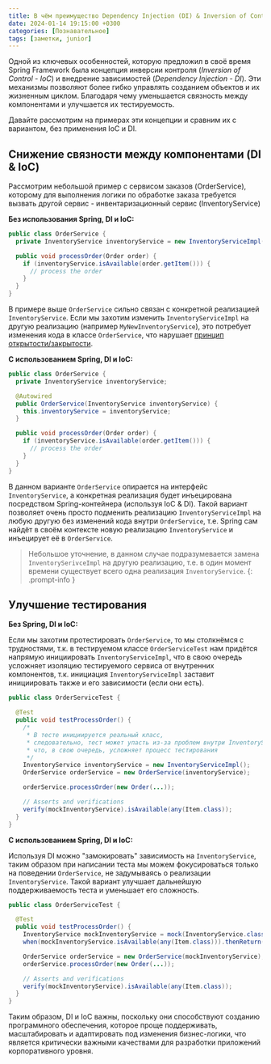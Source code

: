 ```yaml
---
title: В чём преимущество Dependency Injection (DI) & Inversion of Control (IoC) в Spring
date: 2024-01-14 19:15:00 +0300
categories: [Познавательное]
tags: [заметки, junior]
---
```


Одной из ключевых особенностей, которую предложил в своё время Spring Framework была концепция инверсии контроля
(_Inversion of Control - IoC_) и внедрение зависимостей (_Dependency Injection - DI_). Эти механизмы позволяют более
гибко управлять созданием объектов и их жизненным циклом. Благодаря чему уменьшается связность между компонентами и
улучшается их тестируемость.

Давайте рассмотрим на примерах эти концепции и сравним их с вариантом, без применения IoC и DI.

## Снижение связности между компонентами (DI & IoC)

Рассмотрим небольшой пример с сервисом заказов (OrderService), которому для выполнения логики по обработке заказа
требуется вызвать другой сервис - инвентаризационный сервис (InventoryService)

**Без использования Spring, DI и IoC:**

```java
public class OrderService {
  private InventoryService inventoryService = new InventoryServiceImpl();

  public void processOrder(Order order) {
    if (inventoryService.isAvailable(order.getItem())) {
      // process the order
    }
  }
}
```

В примере выше `OrderService` сильно связан с конкретной реализацией `InventoryService`. Если мы захотим
изменить `InventoryServiceImpl` на другую реализацию (например `MyNewInventoryService`), это потребует изменения кода в
классе `OrderService`, что
нарушает [принцип открытости/закрытости](https://ru.wikipedia.org/wiki/%D0%9F%D1%80%D0%B8%D0%BD%D1%86%D0%B8%D0%BF_%D0%BE%D1%82%D0%BA%D1%80%D1%8B%D1%82%D0%BE%D1%81%D1%82%D0%B8/%D0%B7%D0%B0%D0%BA%D1%80%D1%8B%D1%82%D0%BE%D1%81%D1%82%D0%B8).

**С использованием Spring, DI и IoC:**

```java
public class OrderService {
  private InventoryService inventoryService;

  @Autowired
  public OrderService(InventoryService inventoryService) {
    this.inventoryService = inventoryService;
  }

  public void processOrder(Order order) {
    if (inventoryService.isAvailable(order.getItem())) {
      // process the order
    }
  }
}
```

В данном варианте `OrderService` опирается на интерфейс `InventoryService`, а конкретная реализация будет инъецирована
посредством Spring-контейнера (используя IoC & DI). Такой вариант позволяет очень просто подменить
реализацию `InventoryServiceImpl` на любую другую без изменений кода внутри `OrderService`, т.е. Spring сам найдёт в
своём контексте новую реализацию `InventoryService` и инъецирует её в `OrderService`.

> Небольшое уточнение, в данном случае подразумевается замена `InventorySerivceImpl` на другую реализацию, т.е. в один
> момент времени существует всего одна реализация `InventoryService`.
> {: .prompt-info }

## Улучшение тестирования

**Без Spring, DI и IoC:**

Если мы захотим протестировать `OrderService`, то мы столкнёмся с трудностями, т.к. в тестируемом
классе `OrderServiceTest` нам придётся напрямую инициировать `InventoryServiceImpl`, что в свою очередь усложняет
изоляцию тестируемого сервиса от внутренних компонентов, т.к. инициация `InventoryServiceImpl` заставит инициировать
также и его зависимости (если они есть).

```java
public class OrderServiceTest {

  @Test
  public void testProcessOrder() {
    /*
     * В тесте инициируется реальный класс,
     * следовательно, тест может упасть из-за проблем внутри InventoryServiceImpl,
     * что, в свою очередь, усложняет процесс тестирования
     */
    InventoryService inventoryService = new InventoryServiceImpl();
    OrderService orderService = new OrderService(inventoryService);

    orderService.processOrder(new Order(...));

    // Asserts and verifications
    verify(mockInventoryService).isAvailable(any(Item.class));
  }
}
```

**С использованием Spring, DI и IoC:**

Используя DI можно "замокировать" зависимость на `InventoryService`, таким образом при написании теста мы можем
фокусироваться только на поведении `OrderService`, не задумываясь о реализации `InventoryService`.
Такой вариант улучшает дальнейшую поддерживаемость теста и уменьшает его сложность.

```java
public class OrderServiceTest {

  @Test
  public void testProcessOrder() {
    InventoryService mockInventoryService = mock(InventoryService.class);
    when(mockInventoryService.isAvailable(any(Item.class))).thenReturn(true);

    OrderService orderService = new OrderService(mockInventoryService);
    orderService.processOrder(new Order(...));

    // Asserts and verifications
    verify(mockInventoryService).isAvailable(any(Item.class));
  }
}
```

Таким образом, DI и IoC важны, поскольку они способствуют созданию программного обеспечения, которое проще поддерживать,
масштабировать и адаптировать под изменения бизнес-логики, что является критически важными качествами для разработки
приложений корпоративного уровня.
